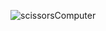 ![scissorsComputer](https://github.com/user-attachments/assets/97d3615d-5b94-43cd-a3e1-01181ad59c32)
